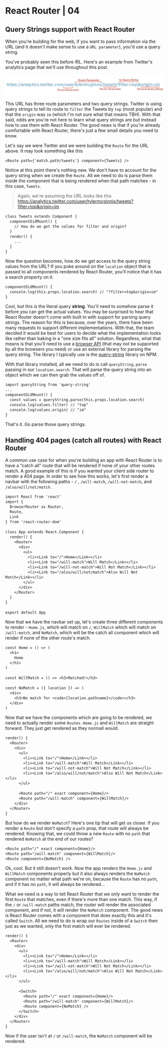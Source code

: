 # React Router | 04

## Query Strings support with React Router

When you're building for the web, if you want to pass information via the URL
(and it doesn't make sense to use a `URL parameter`), you'd use a query string.

You've probably seen this before IRL. Here's an example from Twitter's analytics
page that we'll use throughout this post.

![Strings](courseImages/strings.jpg)

This URL has three route parameters and two query strings. Twitter is using
query strings to tell its route to `filter` the Tweets by `top` (most popular)
and that the `origin` was `im` (which I'm not sure what that means TBH). With
that said, odds are you're not here to learn what query strings are but instead
how to use them with React Router. The good news is that if you're already
comfortable with React Router, there's just a few small details you need to
know.

Let's say we were Twitter and we were building the `Route` for the URL above.
It may look something like this

```
<Route path={'match.path/tweets'} component={Tweets} />
```

Notice at this point there's nothing new. We don't have to account for the
query string when we create the `Route`. All we need to do is parse them inside
the component that is being rendered when that path matches - in this case,
`Tweets`.

>    Again, we're assuming the URL looks like this
https://analytics.twitter.com/user/tylermcginnis/tweets?filter=top&origin=im

```
class Tweets extends Component {
  componentDidMount() {
    // How do we get the values for filter and origin?
  }
  render() {
    ...
  }
}
```

Now the question becomes, how do we get access to the query string values
from the URL? If you poke around on the `location` object that is passed to
all components rendered by React Router, you'll notice that it has a search
property on it.

```
componentDidMount() {
  console.log(this.props.location.search) // "?filter=top&origin=im"
}
```

Cool, but this is the literal query **string**. You'll need to somehow parse it
before you can get the actual values. You may be surprised to hear that React
Router doesn't come with built in with support for parsing query strings.
The reason for this is because, over the years, there have been many requests
to support different implementations. With that, the team decided it would
be best for users to decide what the implementation looks like rather than baking
in a "one size fits all" solution. Regardless, what that means is that you'll
need to use a [browser API](https://developer.mozilla.org/en-US/docs/Web/API/URLSearchParams) (that may not be supported by all the browsers you
need) or use an external library for parsing the query string. The library
I typically use is the [query-string](https://www.npmjs.com/package/query-string) library on NPM.

With that library installed, all we need to do is call `queryString.parse`
passing in our `location.search`. That will parse the query string into an
object which we can then grab the values off of.

```
import queryString from 'query-string'
...
componentDidMount() {
  const values = queryString.parse(this.props.location.search)
  console.log(values.filter) // "top"
  console.log(values.origin) // "im"
}
```

That's it. Go parse those query strings.

## Handling 404 pages (catch all routes) with React Router

A common use case for when you're building an app with React Router is to
have a “catch all” route that will be rendered if none of your other routes
match. A good example of this is if you wanted your client side router to
render a 404 page. In order to see how this works, let's first render a navbar
with the following paths - `/` , `/will-match`, `/will-not-match`,
and `/also/will/not/match`.

```
import React from 'react'
import {
  BrowserRouter as Router,
  Route,
  Link
} from 'react-router-dom'

class App extends React.Component {
  render() {
    <Router>
      <div>
        <ul>
          <li><Link to="/">Home</Link></li>
          <li><Link to="/will-match">Will Match</Link></li>
          <li><Link to="/will-not-match">Will Not Match</Link></li>
          <li><Link to="/also/will/not/match">Also Will Not Match</Link></li>
        </ul>
      </div>
    </Router>
  }
}

export default App
```

Now that we have the navbar set up, let's create three different components
to render - `Home.js`, which will match on `/`, `WillMatch` which will match on
 `/will-match`, and `NoMatch`, which will be the catch all component which will
 render if none of the other route's match.

```
const Home = () => (
  <h1>
    Home
  </h1>
)

const WillMatch = () => <h3>Matched!</h3>

const NoMatch = ({ location }) => (
  <div>
    <h3>No match for <code>{location.pathname}</code></h3>
  </div>
)
```

Now that we have the components which are going to be rendered, we need to
actually render some `Routes`. `Home.js` and `WillMatch` are straight forward.
They just get rendered as they normall would.

```
render() {
  <Router>
    <div>
      <ul>
        <li><Link to="/">Home</Link></li>
        <li><Link to="/will-match">Will Match</Link></li>
        <li><Link to="/will-not-match">Will Not Match</Link></li>
        <li><Link to="/also/will/not/match">Also Will Not Match</Link></li>
      </ul>

      <Route path="/" exact component={Home}/>
      <Route path="/will-match" component={WillMatch}/>
    </div>
  </Router>
}
```

But how do we render `NoMatch`? Here's one tip that will get us closer. If
you render a `Route` but don't specify a `path` prop, that route will always
be rendered. Knowing that, we could throw a new `Route` with no `path` that
rendered `NoMatch` at the end of our routes?

```
<Route path="/" exact component={Home}/>
<Route path="/will-match" component={WillMatch}/>
<Route component={NoMatch} />
```

Ok, cool. But it still doesn't work. Now the app renders the `Home.js` and `WillMatch`
components properly but it also always renders the `NoMatch` component no matter
what path we're on, because the `Route` has no `path`, and if it has no `path`, it will
always be rendered…

What we need is a way to tell React Router that we only want to render the
first `Route` that matches, even if there's more than one match. This way,
if the `/` or `/will-match` paths match, the router will render the associated
component, and if not, it will render the `NoMatch` component. The good news
is React Router comes with a component that does exactly this and it's called
`Switch`. All we need to do is wrap our `Routes` inside of a `Switch` then just
as we wanted, only the first match will ever be rendered.

```
render() {
  <Router>
    <div>
      <ul>
        <li><Link to="/">Home</Link></li>
        <li><Link to="/will-match">Will Match</Link></li>
        <li><Link to="/will-not-match">Will Not Match</Link></li>
        <li><Link to="/also/will/not/match">Also Will Not Match</Link></li>
      </ul>

      <Switch>
        <Route path="/" exact component={Home}/>
        <Route path="/will-match" component={WillMatch}/>
        <Route component={NoMatch} />
      </Switch>
    </div>
  </Router>
}
```

Now if the user isn't at `/` or `/will-match`, the `NoMatch` component will be
rendered.

